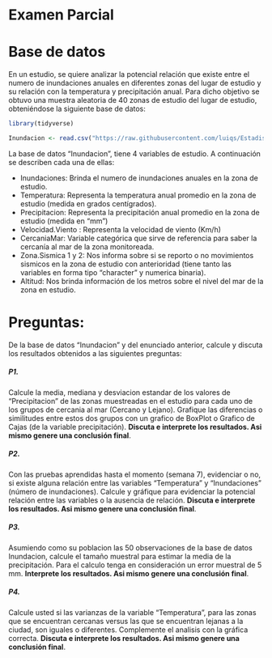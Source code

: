 Examen Parcial
================

# Base de datos

En un estudio, se quiere analizar la potencial relación que existe entre
el numero de inundaciones anuales en diferentes zonas del lugar de
estudio y su relación con la temperatura y precipitación anual. Para
dicho objetivo se obtuvo una muestra aleatoria de 40 zonas de estudio
del lugar de estudio, obteniéndose la siguiente base de datos:

``` r
library(tidyverse)
```

``` r
Inundacion <- read.csv("https://raw.githubusercontent.com/luiqs/Estadistica-Aplicada/main/PDB/Inundacion.csv")
```

La base de datos “Inundacion”, tiene 4 variables de estudio. A
continuación se describen cada una de ellas:

-   Inundaciones: Brinda el numero de inundaciones anuales en la zona de
    estudio.
-   Temperatura: Representa la temperatura anual promedio en la zona de
    estudio (medida en grados centígrados).
-   Precipitacion: Representa la precipitación anual promedio en la zona
    de estudio (medida en “mm”)
-   Velocidad.Viento : Representa la velocidad de viento (Km/h)
-   CercaniaMar: Variable categórica que sirve de referencia para saber
    la cercanía al mar de la zona monitoreada.
-   Zona.Sismica 1 y 2: Nos informa sobre si se reporto o no movimientos
    sismicos en la zona de estudio con anterioridad (tiene tanto las
    variables en forma tipo “character” y numerica binaria).
-   Altitud: Nos brinda información de los metros sobre el nivel del mar
    de la zona en estudio.

# Preguntas:

De la base de datos “Inundacion” y del enunciado anterior, calcule y
discuta los resultados obtenidos a las siguientes preguntas:

##### P1.

Calcule la media, mediana y desviacion estandar de los valores de
“Precipitacion” de las zonas muestreadas en el estudio para cada uno de
los grupos de cercania al mar (Cercano y Lejano). Grafique las
diferencias o similitudes entre estos dos grupos con un grafico de
BoxPlot o Grafico de Cajas (de la variable precipitación). **Discuta e
interprete los resultados. Asi mismo genere una conclusión final**.

##### P2.

Con las pruebas aprendidas hasta el momento (semana 7), evidenciar o no,
si existe alguna relación entre las variables “Temperatura” y
“Inundaciones” (número de inundaciones). Calcule y gráfique para
evidenciar la potencial relación entre las variables o la ausencia de
relación. **Discuta e interprete los resultados. Asi mismo genere una
conclusión final**.

##### P3.

Asumiendo como su poblacion las 50 observaciones de la base de datos
Inundacion, calcule el tamaño muestral para estimar la media de la
precipitación. Para el calculo tenga en consideración un error muestral
de 5 mm. **Interprete los resultados. Asi mismo genere una conclusión
final**.

##### P4.

Calcule usted si las varianzas de la variable “Temperatura”, para las
zonas que se encuentran cercanas versus las que se encuentran lejanas a
la ciudad, son iguales o diferentes. Complemente el analisis con la
gráfica correcta. **Discuta e interprete los resultados. Asi mismo
genere una conclusión final**.
